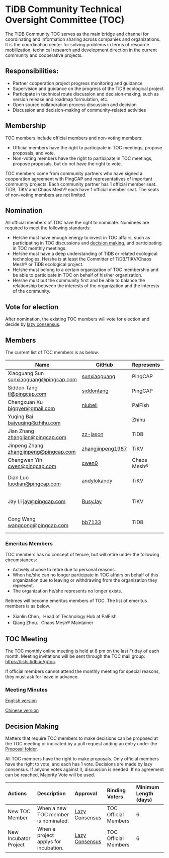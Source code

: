 # TiDB Community Technical Oversight Committee (TOC)

The TiDB Community TOC serves as the main bridge and channel for coordinating and information sharing across companies and organizations. It is the coordination center for solving problems in terms of resource mobilization, technical research and development direction in the current community and cooperative projects.

## Responsibilities:

- Partner cooperation project progress monitoring and guidance
- Supervision and guidance on the progress of the TiDB ecological project
- Participate in technical route discussion and decision-making, such as version release and roadmap formulation, etc.
- Open source collaboration process discussion and decision
- Discussion and decision-making of community-related activities

## Membership

TOC members include official members and non-voting members:

- Official members have the right to participate in TOC meetings, propose proposals, and vote.
- Non-voting members have the right to participate in TOC meetings, propose proposals, but do not have the right to vote.

TOC members come from community partners who have signed a cooperation agreement with PingCAP and representatives of important community projects. Each community partner has 1 official member seat. TiDB, TiKV and Chaos Mesh®  each have 1 official member seat. The seats of non-voting members are not limited.

## Nomination

All official members of TOC have the right to nominate. Nominees are required to meet the following standards:

- He/she must have enough energy to invest in TOC affairs, such as participating in TOC discussions and [decision making](./Proposal), and participating in TOC monthly meetings.
- He/she must have a deep understanding of TiDB or related ecological technologies. He/she is at least the Committer of TiDB/TiKV/Chaos Mesh®  or TiDB ecological project.
- He/she must belong to a certain organization of TOC membership and be able to participate in TOC on behalf of his/her organization.
- He/she must put the community first and be able to balance the relationship between the interests of the organization and the interests of the community.


## Vote for election

After nomination, the existing TOC members will vote for election and decide by [lazy consensus](./Proposal/voting-rules.md#lazy-consensus).

## Members

The current list of TOC members is as below.

|  Name   | GitHub  | Represents | Membership |
|  ----  | ----  |  ----  | ----  |
| Xiaoguang Sun sunxiaoguang@pingcap.com  | [sunxiaoguang](https://github.com/sunxiaoguang) | PingCAP | TOC Chairman |
| Siddon Tang tl@pingcap.com | [siddontang](https://github.com/siddontang) | PingCAP | TOC Official Member |
| Chengxuan Xu bigpyer@gmail.com | [niubell](https://github.com/niubell) | PalFish | TOC Official Member |
| Yuqing Bai baiyuqing@zhihu.com | [](https://github.com/) | Zhihu | TOC Official Member |
| Jian Zhang zhangjian@pingcap.com | [zz-jason](https://github.com/zz-jason) | TiDB | TOC Official Member |
| Jinpeng Zhang zhangjinpeng@pingcap.com | [zhangjinpeng1987](https://github.com/zhangjinpeng1987) | TiKV | TOC Official Member |
| Chengwen Yin cwen@pingcap.com | [cwen0](https://github.com/cwen0) | Chaos Mesh®  | TOC Official Member |
| Dian Luo luodian@pingcap.com | [andylokandy](https://github.com/andylokandy) | TiKV | TOC Non-voting Member |
| Jay Li jay@pingcap.com | [BusyJay](https://github.com/BusyJay) | TiKV | TOC Non-voting Member |
| Cong Wang wangcong@pingcap.com | [bb7133](https://github.com/bb7133) | TiDB | TOC Non-voting Member |


### Emeritus Members

TOC members has no concept of tenure, but will retire under the following circumstances:

- Actively choose to retire due to personal reasons.
- When he/she can no longer participate in TOC affairs on behalf of this organization due to leaving or withdrawing from the organization they represent.
- The organization he/she represents no longer exists.

Retirees will become emeritus members of TOC. The list of emeritus members is as below.

- Xianlin Chen，Head of Technology Hub at PalFish
- Qiang Zhou，Chaos Mesh® Maintainer


## TOC Meeting
The TOC monthly online meeting is held at 8 pm on the last Friday of each month. Meeting invitations will be sent through the TOC mail group: https://lists.tidb.io/g/toc. 

If official members cannot attend the monthly meeting for special reasons, they must ask for leave in advance.

### Meeting Minutes

[English version](https://docs.google.com/document/d/1m9Uk-JkqO_KaSZaLjL47hW1L_2Bp-yW1StCuGQzOFTk/edit)

[Chinese version](https://docs.google.com/document/d/1KvavvwWpABbTEJO3IMLBykGMOUMq4soL2ityDryDqgw/edit)

## Decision Making
Matters that require TOC members to make decisions can be proposed at the TOC meeting or indicated by a pull request adding an entry under the [Proposal folder](./Proposal).

All TOC members have the right to make proposals. Only official members have the right to vote, and each has 1 vote. Decisions are made by lazy consensus. If anyone votes against it, discussion is needed. If no agreement can be reached, Majority Vote will be used.


| Actions | Description | Approval | Binding Voters |  Minimum Length (days) |
|:----|:----|:----|:----|:----|
| New TOC Member |  When a new TOC member is nominated.  |  [Lazy Consensus](./Proposal/voting-rules.md#lazy-consensus)  |  TOC Official Members  |  6  |
| New Incubator Project |  When a project applys for incubation.  |  [Lazy Consensus](./Proposal/voting-rules.md#lazy-consensus)  |  TOC Official Members  |  6  |

